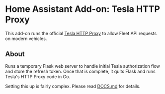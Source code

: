 # Home Assistant Add-on: Tesla HTTP Proxy

This add-on runs the official [Tesla HTTP Proxy](https://github.com/teslamotors/vehicle-command) to allow Fleet API requests on modern vehicles.

## About
Runs a temporary Flask web server to handle initial Tesla authorization flow and store the refresh token.  Once that is complete, it quits Flask and runs Tesla's HTTP Proxy code in Go.

Setting this up is fairly complex.  Please read [DOCS.md](./DOCS.md) for details.
